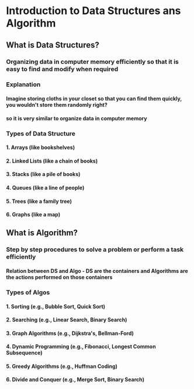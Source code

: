 # Introduction to Data Structures ans Algorithm

## What is Data Structures?

### Organizing data in computer memory efficiently so that it is easy to find and modify when required
### Explanation
#### Imagine storing cloths in your closet so that you can find them quickly, you wouldn't store them randomly right?
#### so it is very similar to organize data in computer memory 

### Types of Data Structure
#### 1. Arrays (like bookshelves)
#### 2. Linked Lists (like a chain of books)
#### 3. Stacks (like a pile of books)
#### 4. Queues (like a line of people)
#### 5. Trees (like a family tree)
#### 6. Graphs (like a map)

## What is Algorithm?

### Step by step procedures to solve a problem or perform a task efficiently
#### Relation between DS and Algo - DS are the containers and Algorithms are the actions performed on those containers
### Types of Algos
#### 1. Sorting (e.g., Bubble Sort, Quick Sort)
#### 2. Searching (e.g., Linear Search, Binary Search)
#### 3. Graph Algorithms (e.g., Dijkstra's, Bellman-Ford)
#### 4. Dynamic Programming (e.g., Fibonacci, Longest Common Subsequence)
#### 5. Greedy Algorithms (e.g., Huffman Coding)
#### 6. Divide and Conquer (e.g., Merge Sort, Binary Search)
